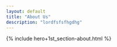 ```yaml
---
layout: default
title: "About Us"
description: "lordfsfsfhgdhg"
---
```


{% include hero+1st_section-about.html %}
